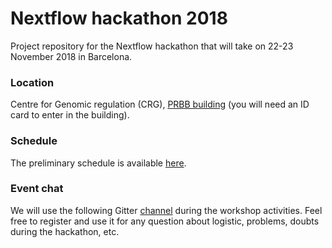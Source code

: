 # Nextflow hackathon 2018  

Project repository for the Nextflow hackathon that 
will take on 22-23 November 2018 in Barcelona. 

### Location 

Centre for Genomic regulation (CRG), [PRBB building](https://www.google.es/maps/place/CRG/@41.3853788,2.191863,17z/data=!3m1!4b1!4m5!3m4!1s0x12a4a305ffd98f7b:0xd9cd1df01bab41bc!8m2!3d41.3853788!4d2.1940517?hl=en) (you will need an ID card to enter in the building).  

### Schedule 

The preliminary schedule is available [here](schedule.md).

### Event chat

We will use the following Gitter [channel](https://gitter.im/nextflow-io/nf-hack18) during the workshop activities. Feel free to register and use it for any question about logistic, problems, doubts during the hackathon, etc. 

